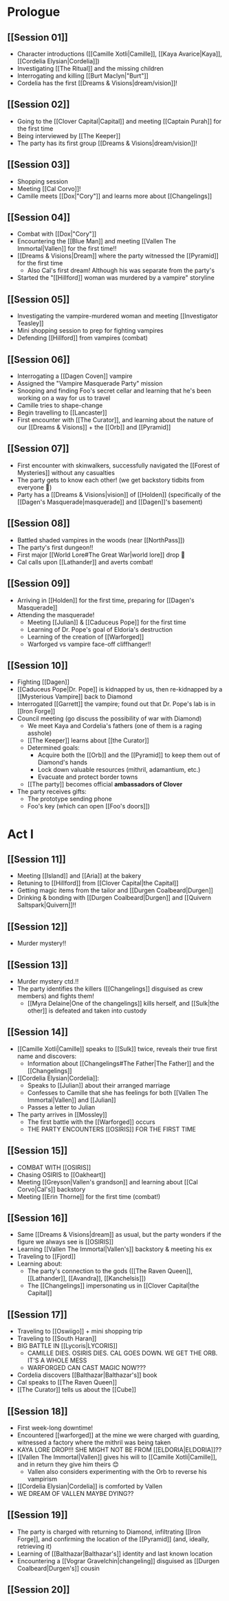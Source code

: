 # Prologue
## [[Session 01]]
- Character introductions ([[Camille Xotli|Camille]], [[Kaya Avarice|Kaya]], [[Cordelia Elysian|Cordelia]])
- Investigating [[The Ritual]] and the missing children
- Interrogating and killing [[Burt Maclyn|"Burt"]]
- Cordelia has the first [[Dreams & Visions|dream/vision]]!
## [[Session 02]]
- Going to the [[Clover Capital|Capital]] and meeting [[Captain Purah]] for the first time
- Being interviewed by [[The Keeper]]
- The party has its first group [[Dreams & Visions|dream/vision]]!
## [[Session 03]]
- Shopping session
- Meeting [[Cal Corvo]]!
- Camille meets [[Dox|"Cory"]] and learns more about [[Changelings]]
## [[Session 04]]
- Combat with [[Dox|"Cory"]]
- Encountering the [[Blue Man]] and meeting [[Vallen The Immortal|Vallen]] for the first time!!
- [[Dreams & Visions|Dream]] where the party witnessed the [[Pyramid]] for the first time
	- Also Cal's first dream! Although his was separate from the party's
- Started the "[[Hillford]] woman was murdered by a vampire" storyline
## [[Session 05]]
- Investigating the vampire-murdered woman and meeting [[Investigator Teasley]]
- Mini shopping session to prep for fighting vampires
- Defending [[Hillford]] from vampires (combat)
## [[Session 06]]
- Interrogating a [[Dagen Coven]] vampire
- Assigned the "Vampire Masquerade Party" mission
- Snooping and finding Foo's secret cellar and learning that he's been working on a way for us to travel
- Camille tries to shape-change
- Begin travelling to [[Lancaster]]
- First encounter with [[The Curator]], and learning about the nature of our [[Dreams & Visions]] + the [[Orb]] and [[Pyramid]]
## [[Session 07]]
- First encounter with skinwalkers, successfully navigated the [[Forest of Mysteries]] without any casualties
- The party gets to know each other! (we get backstory tidbits from everyone 🤩)
- Party has a [[Dreams & Visions|vision]] of [[Holden]] (specifically of the [[Dagen's Masquerade|masquerade]] and [[Dagen]]'s basement)
## [[Session 08]]
- Battled shaded vampires in the woods (near [[NorthPass]])
- The party's first dungeon!!
- First major [[World Lore#The Great War|world lore]] drop 👀
- Cal calls upon [[Lathander]] and averts combat!
## [[Session 09]]
- Arriving in [[Holden]] for the first time, preparing for [[Dagen's Masquerade]]
- Attending the masquerade!
	- Meeting [[Julian]] & [[Caduceus Pope]] for the first time
	- Learning of Dr. Pope's goal of Eldoria's destruction
	- Learning of the creation of [[Warforged]]
	- Warforged vs vampire face-off cliffhanger!!
## [[Session 10]]
- Fighting [[Dagen]]
- [[Caduceus Pope|Dr. Pope]] is kidnapped by us, then re-kidnapped by a [[Mysterious Vampire]] back to Diamond
- Interrogated [[Garrett]] the vampire; found out that Dr. Pope's lab is in [[Iron Forge]]
- Council meeting (go discuss the possibility of war with Diamond)
	- We meet Kaya and Cordelia's fathers (one of them is a raging asshole)
	- [[The Keeper]] learns about [[the Curator]]
	- Determined goals:
		- Acquire both the [[Orb]] and the [[Pyramid]] to keep them out of Diamond's hands
		- Lock down valuable resources (mithril, adamantium, etc.)
		- Evacuate and protect border towns
	- [[The party]] becomes official **ambassadors of Clover**
- The party receives gifts:
	- The prototype sending phone
	- Foo's key (which can open [[Foo's doors]])

# Act I
## [[Session 11]]
- Meeting [[Island]] and [[Aria]] at the bakery
- Retuning to [[Hillford]] from [[Clover Capital|the Capital]]
- Getting magic items from the tailor and [[Durgen Coalbeard|Durgen]]
- Drinking & bonding with [[Durgen Coalbeard|Durgen]] and [[Quivern Saltspark|Quivern]]!!
## [[Session 12]]
- Murder mystery!!
## [[Session 13]]
- Murder mystery ctd.!!
- The party identifies the killers ([[Changelings]] disguised as crew members) and fights them!
	- [[Myra Delaine|One of the changelings]] kills herself, and [[Sulk|the other]] is defeated and taken into custody
## [[Session 14]]
- [[Camille Xotli|Camille]] speaks to [[Sulk]] twice, reveals their true first name and discovers:
	- Information about [[Changelings#The Father|The Father]] and the [[Changelings]]
- [[Cordelia Elysian|Cordelia]]:
	- Speaks to [[Julian]] about their arranged marriage
	- Confesses to Camille that she has feelings for both [[Vallen The Immortal|Vallen]] and [[Julian]]
	- Passes a letter to Julian
- The party arrives in [[Mossley]]
	- The first battle with the [[Warforged]] occurs
	- THE PARTY ENCOUNTERS [[OSIRIS]] FOR THE FIRST TIME
## [[Session 15]]
- COMBAT WITH [[OSIRIS]]
- Chasing OSIRIS to [[Oakheart]]
- Meeting [[Greyson|Vallen's grandson]] and learning about [[Cal Corvo|Cal's]] backstory
- Meeting [[Erin Thorne]] for the first time (combat!)
## [[Session 16]]
- Same [[Dreams & Visions|dream]] as usual, but the party wonders if the figure we always see is [[OSIRIS]]
- Learning [[Vallen The Immortal|Vallen's]] backstory & meeting his ex
- Traveling to [[Fjord]]
- Learning about:
	- The party's connection to the gods ([[The Raven Queen]], [[Lathander]], [[Avandra]], [[Kanchelsis]])
	- The [[Changelings]] impersonating us in [[Clover Capital|the Capital]]
## [[Session 17]]
- Traveling to [[Oswiigo]] + mini shopping trip
- Traveling to [[South Haran]]
- BIG BATTLE IN [[Lycoris|LYCORIS]]
	- CAMILLE DIES. OSIRIS DIES. CAL GOES DOWN. WE GET THE ORB. IT'S A WHOLE MESS
	- WARFORGED CAN CAST MAGIC NOW???
- Cordelia discovers [[Balthazar|Balthazar's]] book
- Cal speaks to [[The Raven Queen]]
- [[The Curator]] tells us about the [[Cube]]
## [[Session 18]]
- First week-long downtime!
- Encountered [[warforged]] at the mine we were charged with guarding, witnessed a factory where the mithril was being taken
- KAYA LORE DROP!!! SHE MIGHT NOT BE FROM [[ELDORIA|ELDORIA]]??
- [[Vallen The Immortal|Vallen]] gives his will to [[Camille Xotli|Camille]], and in return they give him theirs 😊
	- Vallen also considers experimenting with the Orb to reverse his vampirism
- [[Cordelia Elysian|Cordelia]] is comforted by Vallen
- WE DREAM OF VALLEN MAYBE DYING??
## [[Session 19]]
- The party is charged with returning to Diamond, infiltrating [[Iron Forge]], and confirming the location of the [[Pyramid]] (and, ideally, retrieving it)
- Learning of [[Balthazar|Balthazar's]] identity and last known location
- Encountering a [[Vograr Gravelchin|changeling]] disguised as [[Durgen Coalbeard|Durgen's]] cousin
## [[Session 20]]